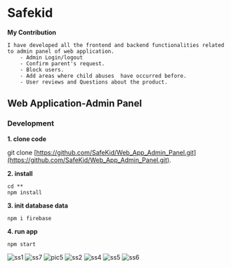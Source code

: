 # Safekid 

**My Contribution**
```
I have developed all the frontend and backend functionalities related to admin panel of web application. 
	- Admin Login/logout
	- Confirm parent's request.
	- Block users.
	- Add areas where child abuses  have occurred before.
	- User reviews and Questions about the product.
```

## Web Application-Admin Panel

### Development

**1. clone code**

git clone [https://github.com/SafeKid/Web_App_Admin_Panel.git](https://github.com/SafeKid/Web_App_Admin_Panel.git).


**2. install**
```
cd **
npm install
```

**3. init database data**
```
npm i firebase
```

**4. run app**
```
npm start
```

![ss1](https://user-images.githubusercontent.com/54970999/95942106-f7ca8b80-0dff-11eb-8925-cdd9289998af.PNG)
![ss7](https://user-images.githubusercontent.com/54970999/95942159-14ff5a00-0e00-11eb-9f3d-1a728a5b6dff.PNG)
![pic5](https://user-images.githubusercontent.com/54970999/89724453-b0e7a080-da20-11ea-9819-863be5a8a9b8.PNG)
![ss2](https://user-images.githubusercontent.com/54970999/95942129-03b64d80-0e00-11eb-8804-17ab59e4905b.PNG)
![ss4](https://user-images.githubusercontent.com/54970999/95942134-087b0180-0e00-11eb-8170-e39b3440fd92.PNG)
![ss5](https://user-images.githubusercontent.com/54970999/95942634-4d536800-0e01-11eb-820f-084bedb69ca0.PNG)
![ss6](https://user-images.githubusercontent.com/54970999/95942641-52b0b280-0e01-11eb-92f4-6de53346c622.PNG)
